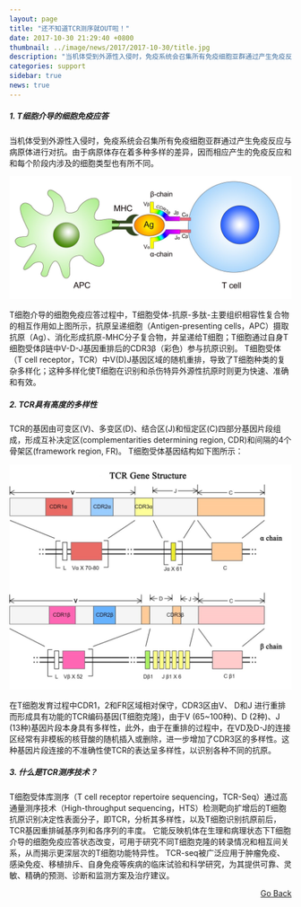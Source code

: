 ```yaml
---
layout: page
title: "还不知道TCR测序就OUT啦！"
date: 2017-10-30 21:29:40 +0800
thumbnail: ../image/news/2017/2017-10-30/title.jpg
description: "当机体受到外源性入侵时，免疫系统会召集所有免疫细胞亚群通过产生免疫反应与病原体进行对抗。由于病原体存在着多种多样的差异，因而相应产生的免疫反应和和每个阶段内涉及的细胞类型也有所不同。"
categories: support
sidebar: true
news: true
---
```



##### 1. T细胞介导的细胞免疫应答
当机体受到外源性入侵时，免疫系统会召集所有免疫细胞亚群通过产生免疫反应与病原体进行对抗。由于病原体存在着多种多样的差异，因而相应产生的免疫反应和和每个阶段内涉及的细胞类型也有所不同。

  <p style="text-align: center;"><img class="fig60" src="/image/news/2017/2017-10-30/1.jpg"></p>

  T细胞介导的细胞免疫应答过程中，T细胞受体-抗原-多肽-主要组织相容性复合物的相互作用如上图所示，抗原呈递细胞（Antigen-presenting cells，APC）摄取抗原（Ag）、消化形成抗原-MHC分子复合物，并呈递给T细胞；T细胞通过自身T细胞受体β链中V-D-J基因重排后的CDR3β（彩色）参与抗原识别。
  T细胞受体（T cell receptor，TCR）中V(D)J基因区域的随机重排，导致了T细胞种类的复杂多样化；这种多样化使T细胞在识别和杀伤特异外源性抗原时则更为快速、准确和有效。

##### 2. TCR具有高度的多样性
TCR的基因由可变区(V)、多变区(D)、结合区(J)和恒定区(C)四部分基因片段组成，形成互补决定区(complementarities determining region, CDR)和间隔的4个骨架区(framework region, FR)。
T细胞受体基因结构如下图所示：

<p style="text-align: center;"><img class="fig60" src="/image/news/2017/2017-10-30/2.jpg"></p>

在T细胞发育过程中CDR1，2和FR区域相对保守，CDR3区由V、 D和J 进行重排而形成具有功能的TCR编码基因(T细胞克隆)，由于V (65~100种)、D (2种)、J (13种)基因片段本身具有多样性，此外，由于在重排的过程中，在VD及D-J的连接区经常有非模板的核苷酸的随机插入或删除，进一步增加了CDR3区的多样性。这种基因片段连接的不准确性使TCR的表达呈多样性，以识别各种不同的抗原。

##### 3. 什么是TCR测序技术？
T细胞受体库测序（T cell receptor repertoire sequencing，TCR-Seq）通过高通量测序技术（High-throughput sequencing，HTS）检测靶向扩增后的T细胞抗原识别决定性表面分子，即TCR，分析其多样性，以及T细胞识别抗原前后，TCR基因重排碱基序列和各序列的丰度。
它能反映机体在生理和病理状态下T细胞介导的细胞免疫应答状态改变，可用于研究不同T细胞克隆的转录情况和相互间关系，从而揭示更深层次的T细胞功能特异性。
TCR-seq被广泛应用于肿瘤免疫、感染免疫、移植排斥、自身免疫等疾病的临床试验和科学研究，为其提供可靠、灵敏、精确的预测、诊断和监测方案及治疗建议。


<div style="float: right;"><a href="/{{ page.categories }}">Go Back</a></div>
